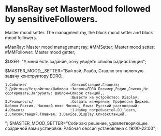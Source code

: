 # MansRay set MasterMood followed by sensitiveFollowers. 
Master mood setter. The managment ray, the  block mood setter and  block mood followers.

#ManRay:      Master mood management ray;
#MMSetter:    Master mood setter;
#MMFollower:  Master mood getter;

$USER="У меня есть задание, хочу увидеть список радиостанций";

$MASTER_MOOD__SETTER="Вай вэй, Раабэ, Ставлю эту нелегкую задачу конструктору EDRO..

    1.Событие/                    :СписокСтанций.Главная;
    2.Действие/Устройство/Шаблоон :Запрос=EDRO.Полимер,Радио,Список,Не сортировать;Загрузить: Шаблон=Список станций,.
                                  :Вывести на устройство: Display;
    3.Реальность/                 :Создать измерение: Профессия Диджей. Шаблон Россия, Часовой пояс Мoсква, Язык: Русский разговорный;
    4.Объект/                     :1.Набор потребностей.DJ.learn, 2.СписокСтанций.Главная, 3.Device.Display.СписокСтанций;
";
$MASTER_MOOD_GETTER="Собираю решение, удовлетворяющее созданной вами установке. Рабочая сессия установлена с 19:00-22:00";
